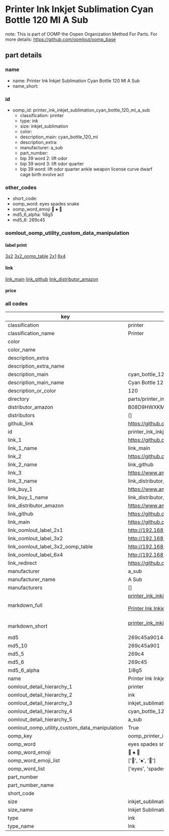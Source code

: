 # Printer Ink Inkjet Sublimation Cyan Bottle 120 Ml A Sub  

note: This is part of OOMP the Oopen Organization Method For Parts. For more details: https://github.com/oomlout/oomp_base

##  part details
  







### name
* name: Printer Ink Inkjet Sublimation Cyan Bottle 120 Ml A Sub
* name_short: 
### id
* oomp_id: printer_ink_inkjet_sublimation_cyan_bottle_120_ml_a_sub
  * classification: printer
  * type: ink
  * size: inkjet_sublimation
  * color: 
  * description_main: cyan_bottle_120_ml
  * description_extra: 
  * manufacturer: a_sub
  * part_number: 
  * bip 39 word 2: lift odor
  * bip 39 word 3: lift odor quarter
  * bip 39 word: lift odor quarter ankle weapon license curve dwarf cage birth evolve act

### other_codes
* short_code: 
* oomp_word: eyes spades snake
* oomp_word_emoji :eyes: :spades: :snake:
* md5_6_alpha: 1i8g5
* md5_6: 269c45






### oomlout_oomp_utility_custom_data_manipulation
#### label print
[3x2](http://192.168.1.245:1112/?label=oomp%201i8g5)
[3x2_oomp_table](http://192.168.1.108:1112/?label=oomp%201i8g5)
[2x1](http://192.168.1.242:1112/?label=oomp%201i8g5)
[6x4](http://192.168.1.55:1112/?label=oomp%201i8g5)    

#### link

[link_main](https://github.com/oomlout/oomlout_oomp_version_1_messy/tree/main/parts/printer_ink_inkjet_sublimation_cyan_bottle_120_ml_a_sub) [link_github](https://github.com/oomlout/oomlout_oomp_version_1_messy/tree/main/parts/printer_ink_inkjet_sublimation_cyan_bottle_120_ml_a_sub) [link_distributor_amazon](https://www.amazon.co.uk/dp/B08D9HWXKM)                            

#### price







### all codes 
| key | value |  
| --- | --- |  
| classification | printer |  
| classification_name | Printer |  
| color |  |  
| color_name |  |  
| description_extra |  |  
| description_extra_name |  |  
| description_main | cyan_bottle_120_ml |  
| description_main_name | Cyan Bottle 120 Ml |  
| description_or_color | 120 |  
| directory | parts/printer_ink_inkjet_sublimation_cyan_bottle_120_ml_a_sub |  
| distributor_amazon | B08D9HWXKM |  
| distributors | [] |  
| github_link | https://github.com/oomlout/oomlout_oomp_part_src/tree/main/parts/printer_ink_inkjet_sublimation_cyan_bottle_120_ml_a_sub |  
| id | printer_ink_inkjet_sublimation_cyan_bottle_120_ml_a_sub |  
| link_1 | https://github.com/oomlout/oomlout_oomp_version_1_messy/tree/main/parts/printer_ink_inkjet_sublimation_cyan_bottle_120_ml_a_sub |  
| link_1_name | link_main |  
| link_2 | https://github.com/oomlout/oomlout_oomp_version_1_messy/tree/main/parts/printer_ink_inkjet_sublimation_cyan_bottle_120_ml_a_sub |  
| link_2_name | link_github |  
| link_3 | https://www.amazon.co.uk/dp/B08D9HWXKM |  
| link_3_name | link_distributor_amazon |  
| link_buy_1 | https://www.amazon.co.uk/dp/B08D9HWXKM |  
| link_buy_1_name | link_distributor_amazon |  
| link_distributor_amazon | https://www.amazon.co.uk/dp/B08D9HWXKM |  
| link_github | https://github.com/oomlout/oomlout_oomp_version_1_messy/tree/main/parts/printer_ink_inkjet_sublimation_cyan_bottle_120_ml_a_sub |  
| link_main | https://github.com/oomlout/oomlout_oomp_version_1_messy/tree/main/parts/printer_ink_inkjet_sublimation_cyan_bottle_120_ml_a_sub |  
| link_oomlout_label_2x1 | http://192.168.1.242:1112/?label=oomp%201i8g5 |  
| link_oomlout_label_3x2 | http://192.168.1.245:1112/?label=oomp%201i8g5 |  
| link_oomlout_label_3x2_oomp_table | http://192.168.1.108:1112/?label=oomp%201i8g5 |  
| link_oomlout_label_6x4 | http://192.168.1.55:1112/?label=oomp%201i8g5 |  
| link_redirect | https://github.com/oomlout/oomlout_oomp_version_1_messy/tree/main/parts/printer_ink_inkjet_sublimation_cyan_bottle_120_ml_a_sub |  
| manufacturer | a_sub |  
| manufacturer_name | A Sub |  
| manufacturers | [] |  
| markdown_full | [printer_ink_inkjet_sublimation_cyan_bottle_120_ml_a_sub](none)<br>[](none)<br>[Printer Ink Inkjet Sublimation Cyan Bottle 120 Ml A Sub](none)<br><br> |  
| markdown_short | [printer_ink_inkjet_sublimation_cyan_bottle_120_ml_a_sub](none)<br><br> |  
| md5 | 269c45a90144a6ca04fc20935ee64c0b |  
| md5_10 | 269c45a901 |  
| md5_5 | 269c4 |  
| md5_6 | 269c45 |  
| md5_6_alpha | 1i8g5 |  
| name | Printer Ink Inkjet Sublimation Cyan Bottle 120 Ml A Sub |  
| oomlout_detail_hierarchy_1 | printer |  
| oomlout_detail_hierarchy_2 | ink |  
| oomlout_detail_hierarchy_3 | inkjet_sublimation |  
| oomlout_detail_hierarchy_4 | cyan_bottle_120_ml |  
| oomlout_detail_hierarchy_5 | a_sub |  
| oomlout_oomp_utility_custom_data_manipulation | True |  
| oomp_key | oomp_printer_ink_inkjet_sublimation_cyan_bottle_120_ml_a_sub |  
| oomp_word | eyes spades snake |  
| oomp_word_emoji | :eyes: :spades: :snake: |  
| oomp_word_emoji_list | [':eyes:', ':spades:', ':snake:'] |  
| oomp_word_list | ['eyes', 'spades', 'snake'] |  
| part_number |  |  
| part_number_name |  |  
| short_code |  |  
| size | inkjet_sublimation |  
| size_name | Inkjet Sublimation |  
| type | ink |  
| type_name | Ink |  
